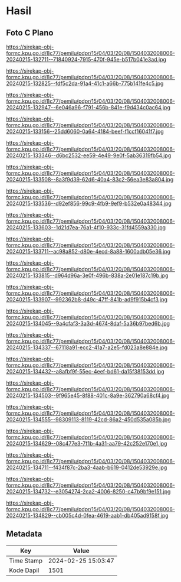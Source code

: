 # Hasil

## Foto C Plano

https://sirekap-obj-formc.kpu.go.id/8c77/pemilu/pdpr/15/04/03/20/08/1504032008006-20240215-132711--71840924-7915-470f-945e-b517b041e3ad.jpg

https://sirekap-obj-formc.kpu.go.id/8c77/pemilu/pdpr/15/04/03/20/08/1504032008006-20240215-132825--fdf5c2da-91a4-41c1-a66b-775b141fe4c5.jpg

https://sirekap-obj-formc.kpu.go.id/8c77/pemilu/pdpr/15/04/03/20/08/1504032008006-20240215-132947--6e046a96-f791-456b-841e-f9d434c0ac64.jpg

https://sirekap-obj-formc.kpu.go.id/8c77/pemilu/pdpr/15/04/03/20/08/1504032008006-20240215-133156--25dd6060-0a64-4184-beef-f1ccf16041f7.jpg

https://sirekap-obj-formc.kpu.go.id/8c77/pemilu/pdpr/15/04/03/20/08/1504032008006-20240215-133346--d6bc2532-ee59-4e49-9e0f-5ab36319fb54.jpg

https://sirekap-obj-formc.kpu.go.id/8c77/pemilu/pdpr/15/04/03/20/08/1504032008006-20240215-133508--8a3f9d39-62d6-40a4-83c2-56ea3e83a804.jpg

https://sirekap-obj-formc.kpu.go.id/8c77/pemilu/pdpr/15/04/03/20/08/1504032008006-20240215-133536--d92ef856-99c9-4fb9-9ef9-b532e0a48344.jpg

https://sirekap-obj-formc.kpu.go.id/8c77/pemilu/pdpr/15/04/03/20/08/1504032008006-20240215-133603--1d21d7ea-76a1-4f10-933c-31fd4559a330.jpg

https://sirekap-obj-formc.kpu.go.id/8c77/pemilu/pdpr/15/04/03/20/08/1504032008006-20240215-133711--ac98a852-d80e-4ecd-8a88-1600adb05e36.jpg

https://sirekap-obj-formc.kpu.go.id/8c77/pemilu/pdpr/15/04/03/20/08/1504032008006-20240215-133815--d964d96a-3e0f-496b-838a-2e01e187c19b.jpg

https://sirekap-obj-formc.kpu.go.id/8c77/pemilu/pdpr/15/04/03/20/08/1504032008006-20240215-133907--992362b8-d49c-47ff-841b-ad9f915b4cf3.jpg

https://sirekap-obj-formc.kpu.go.id/8c77/pemilu/pdpr/15/04/03/20/08/1504032008006-20240215-134045--9a4cfaf3-3a3d-4674-8daf-5a36b97bed6b.jpg

https://sirekap-obj-formc.kpu.go.id/8c77/pemilu/pdpr/15/04/03/20/08/1504032008006-20240215-134337--67118a91-ecc2-41a7-a2e5-fd023a8e884e.jpg

https://sirekap-obj-formc.kpu.go.id/8c77/pemilu/pdpr/15/04/03/20/08/1504032008006-20240215-134432--a8afbf9f-55ec-4eef-bd61-da15f38153dd.jpg

https://sirekap-obj-formc.kpu.go.id/8c77/pemilu/pdpr/15/04/03/20/08/1504032008006-20240215-134503--9f965e45-8f88-401c-8a9e-362790a68cf4.jpg

https://sirekap-obj-formc.kpu.go.id/8c77/pemilu/pdpr/15/04/03/20/08/1504032008006-20240215-134555--98309113-8119-42cd-86a2-450d535a085b.jpg

https://sirekap-obj-formc.kpu.go.id/8c77/pemilu/pdpr/15/04/03/20/08/1504032008006-20240215-134629--08c477e3-7f1b-4a31-aa79-42c252e170e1.jpg

https://sirekap-obj-formc.kpu.go.id/8c77/pemilu/pdpr/15/04/03/20/08/1504032008006-20240215-134711--f434f87c-2ba3-4aab-b619-0412de53929e.jpg

https://sirekap-obj-formc.kpu.go.id/8c77/pemilu/pdpr/15/04/03/20/08/1504032008006-20240215-134732--e3054274-2ca2-4006-8250-c47b9bf9e151.jpg

https://sirekap-obj-formc.kpu.go.id/8c77/pemilu/pdpr/15/04/03/20/08/1504032008006-20240215-134829--cb005c4d-0fea-4619-aab1-db405ad9158f.jpg


## Metadata

| Key        | Value               |
| ---------- | ------------------- |
| Time Stamp | 2024-02-25 15:03:47 |
| Kode Dapil | 1501                |



